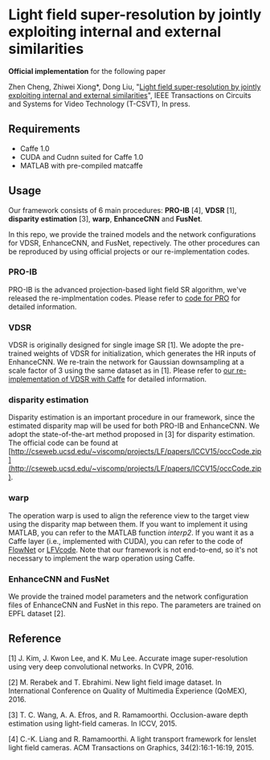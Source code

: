 # Light field super-resolution by jointly exploiting internal and external similarities

**Official implementation** for the following paper

Zhen Cheng, Zhiwei Xiong*, Dong Liu, "[Light field super-resolution by jointly exploiting internal and external similarities](https://ieeexplore.ieee.org/document/8733069)", IEEE Transactions on Circuits and Systems for Video Technology (T-CSVT), In press.

## Requirements
- Caffe 1.0
- CUDA and Cudnn suited for Caffe 1.0
- MATLAB with pre-compiled matcaffe
## Usage

Our framework consists of 6 main procedures: **PRO-IB** [4], **VDSR** [1], **disparity estimation** [3], **warp**, **EnhanceCNN** and **FusNet**. 

In this repo, we provide the trained models and the network configurations for VDSR, EnhanceCNN, and FusNet, repectively. The other procedures can be reproduced by using official projects or our re-implementation codes.

### PRO-IB

PRO-IB is the advanced projection-based light field SR algorithm, we've released the re-implmentation codes. Please refer to [code for PRO](https://github.com/Joechann0831/LFSRBenchmark/tree/master/PRO) for detailed information.

### VDSR

VDSR is originally designed for single image SR [1]. We adopte the pre-trained weights of VDSR for initialization, which generates the HR inputs of EnhanceCNN. We re-train the network for Gaussian downsampling at a scale factor of 3 using the same dataset as in [1]. Please refer to [our re-implementation of VDSR with Caffe](https://github.com/Joechann0831/LFSRBenchmark/tree/master/VDSR) for detailed information.

### disparity estimation

Disparity estimation is an important procedure in our framework, since the estimated disparity map will be used for both PRO-IB and EnhanceCNN. We adopt the state-of-the-art method proposed in [3] for disparity estimation. The official code can be found at [http://cseweb.ucsd.edu/~viscomp/projects/LF/papers/ICCV15/occCode.zip](http://cseweb.ucsd.edu/~viscomp/projects/LF/papers/ICCV15/occCode.zip).

### warp

The operation warp is used to align the reference view to the target view using the disparity map between them. If you want to implement it using MATLAB, you can refer to the MATLAB function *interp2*. If you want it as a Caffe layer (i.e., implemented with CUDA), you can refer to the code of [FlowNet](http://lmb.informatik.uni-freiburg.de//Publications/2017/IMKDB17) or [LFVcode](http://cseweb.ucsd.edu/~viscomp/projects/LF/papers/SIG17/lfv/). Note that our framework is not end-to-end, so it's not necessary to implement the warp operation using Caffe.

### EnhanceCNN and FusNet

We provide the trained model parameters and the network configuration files of EnhanceCNN and FusNet in this repo. The parameters are trained on EPFL dataset [2].

## Reference

[1] J. Kim, J. Kwon Lee, and K. Mu Lee. Accurate image super-resolution using very deep convolutional networks. In CVPR, 2016.

[2] M. Rerabek and T. Ebrahimi. New light field image dataset. In International Conference on Quality of Multimedia Experience (QoMEX), 2016.

[3] T. C. Wang, A. A. Efros, and R. Ramamoorthi. Occlusion-aware depth estimation using light-field cameras. In ICCV, 2015.

[4] C.-K. Liang and R. Ramamoorthi. A light transport framework for lenslet light field cameras. ACM Transactions on Graphics, 34(2):16:1-16:19, 2015.



